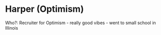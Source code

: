 # Harper (Optimism)

Who?: Recruiter for Optimism - really good vibes - went to small school in Illinois